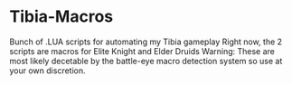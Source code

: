 # Tibia-Macros
Bunch of .LUA scripts for automating my Tibia gameplay
Right now, the 2 scripts are macros for Elite Knight and Elder Druids
Warning: These are most likely decetable by the battle-eye macro detection system so use at your own discretion.
